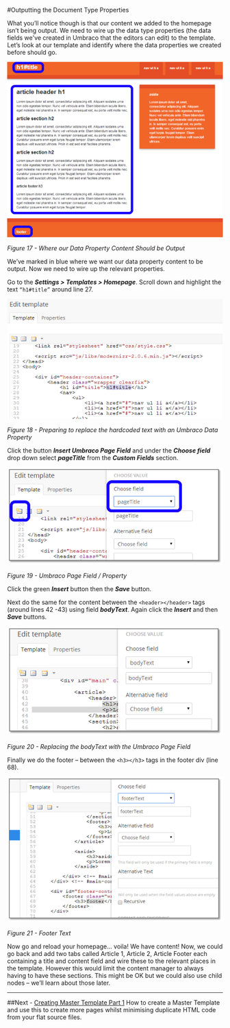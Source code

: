 #Outputting the Document Type Properties

What you’ll notice though is that our content we added to the homepage isn’t being output. We need to wire up the data type properties (the data fields we've created in Umbraco that the editors can edit) to the template.  Let’s look at our template and identify where the data properties we created before should go.  


![Where our Data Properties Content Should be Output](images/figure-17-where-our-data-fields-go.png?raw=true)


*Figure 17 - Where our Data Property Content Should be Output*


We’ve marked in blue where we want our data property content to be output. Now we need to wire up the relevant properties. 


Go to the **_Settings > Templates > Homepage_**. Scroll down and highlight the text `“h1#title”` around line 27. 


![Preparing to replace the hardcoded text with an Umbraco Page Field](images/figure-18-replace-hardcoded-text-with-umbraco-page-field.png?raw=true)


*Figure 18 - Preparing to replace the hardcoded text with an Umbraco Data Property*


Click the button **_Insert Umbraco Page Field_** and under the **_Choose field_** drop down select **_pageTitle_** from the **_Custom Fields_** section. 


![Umbraco Page Field](images/figure-19-umbraco-page-field.png?raw=true)


*Figure 19 - Umbraco Page Field / Property*


Click the green **_Insert_** button then the **_Save_** button.  


Next do the same for the content between the `<header></header>` tags (around lines 42 -43) using field **_bodyText_**.  Again click the **_Insert_** and then **_Save_** buttons. 


![Replacing the bodyText with the Umbraco Page Field](images/figure-20-replace-bodytext-with-page-field.png?raw=true)


*Figure 20 - Replacing the bodyText with the Umbraco Page Field*


Finally we do the footer – between the `<h3></h3>` tags in the footer div (line 68). 

![Replacing the Footer Text with the relevant Umbraco Page Field](images/figure-21-footer-text.png?raw=true)


*Figure 21 - Footer Text*


Now go and reload your homepage... voila! We have content!   Now, we could go back and add two tabs called Article 1, Article 2, Article Footer each containing a title and content field and wire these to the relevant places in the template. However this would limit the content manager to always having to have these sections. This might be OK but we could also use child nodes – we’ll learn about those later. 


---
##Next - [Creating Master Template Part 1](Creating-Master-Template-Part-1.md)
How to create a Master Template and use this to create more pages whilst minimising duplicate HTML code from your flat source files.

